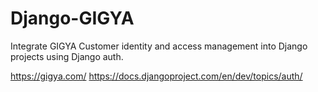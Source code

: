 # Django-GIGYA
Integrate GIGYA Customer identity and access management into Django projects using Django auth.

https://gigya.com/
https://docs.djangoproject.com/en/dev/topics/auth/

